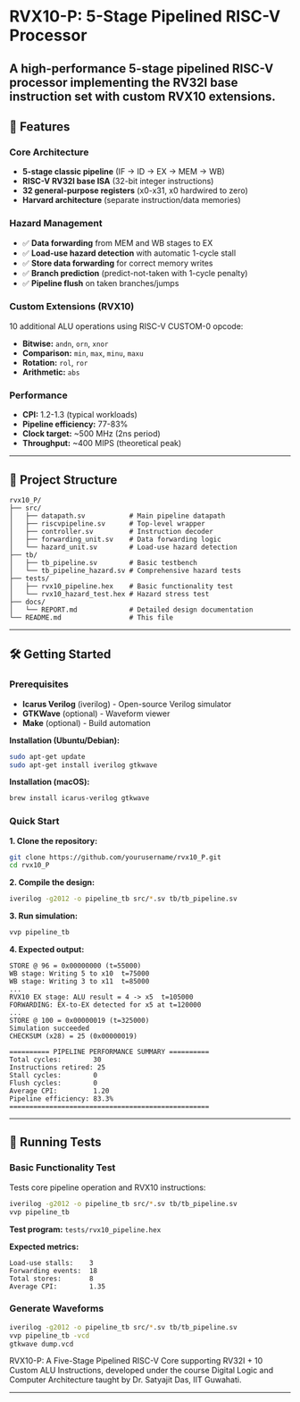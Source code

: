 # RVX10-P: 5-Stage Pipelined RISC-V Processor

A high-performance 5-stage pipelined RISC-V processor implementing the RV32I base instruction set with custom RVX10 extensions.
---

## 🚀 Features

### Core Architecture
- **5-stage classic pipeline** (IF → ID → EX → MEM → WB)
- **RISC-V RV32I base ISA** (32-bit integer instructions)
- **32 general-purpose registers** (x0-x31, x0 hardwired to zero)
- **Harvard architecture** (separate instruction/data memories)

### Hazard Management
- ✅ **Data forwarding** from MEM and WB stages to EX
- ✅ **Load-use hazard detection** with automatic 1-cycle stall
- ✅ **Store data forwarding** for correct memory writes
- ✅ **Branch prediction** (predict-not-taken with 1-cycle penalty)
- ✅ **Pipeline flush** on taken branches/jumps

### Custom Extensions (RVX10)
10 additional ALU operations using RISC-V CUSTOM-0 opcode:
- **Bitwise:** `andn`, `orn`, `xnor`
- **Comparison:** `min`, `max`, `minu`, `maxu`
- **Rotation:** `rol`, `ror`
- **Arithmetic:** `abs`

### Performance
- **CPI:** 1.2-1.3 (typical workloads)
- **Pipeline efficiency:** 77-83%
- **Clock target:** ~500 MHz (2ns period)
- **Throughput:** ~400 MIPS (theoretical peak)

---

## 📁 Project Structure

```
rvx10_P/
├── src/
│   ├── datapath.sv           # Main pipeline datapath
│   ├── riscvpipeline.sv      # Top-level wrapper
│   ├── controller.sv         # Instruction decoder
│   ├── forwarding_unit.sv    # Data forwarding logic
│   └── hazard_unit.sv        # Load-use hazard detection
├── tb/
│   ├── tb_pipeline.sv        # Basic testbench
│   └── tb_pipeline_hazard.sv # Comprehensive hazard tests
├── tests/
│   ├── rvx10_pipeline.hex    # Basic functionality test
│   └── rvx10_hazard_test.hex # Hazard stress test
├── docs/
│   └── REPORT.md             # Detailed design documentation
└── README.md                 # This file
```

---

## 🛠️ Getting Started

### Prerequisites

- **Icarus Verilog** (iverilog) - Open-source Verilog simulator
- **GTKWave** (optional) - Waveform viewer
- **Make** (optional) - Build automation

**Installation (Ubuntu/Debian):**
```bash
sudo apt-get update
sudo apt-get install iverilog gtkwave
```

**Installation (macOS):**
```bash
brew install icarus-verilog gtkwave
```

### Quick Start

**1. Clone the repository:**
```bash
git clone https://github.com/yourusername/rvx10_P.git
cd rvx10_P
```

**2. Compile the design:**
```bash
iverilog -g2012 -o pipeline_tb src/*.sv tb/tb_pipeline.sv
```

**3. Run simulation:**
```bash
vvp pipeline_tb
```

**4. Expected output:**
```
STORE @ 96 = 0x00000000 (t=55000)
WB stage: Writing 5 to x10  t=75000
WB stage: Writing 3 to x11  t=85000
...
RVX10 EX stage: ALU result = 4 -> x5  t=105000
FORWARDING: EX-to-EX detected for x5 at t=120000
...
STORE @ 100 = 0x00000019 (t=325000)
Simulation succeeded
CHECKSUM (x28) = 25 (0x00000019)

========== PIPELINE PERFORMANCE SUMMARY ==========
Total cycles:        30
Instructions retired: 25
Stall cycles:        0
Flush cycles:        0
Average CPI:         1.20
Pipeline efficiency: 83.3%
==================================================
```

---

## 🧪 Running Tests

### Basic Functionality Test

Tests core pipeline operation and RVX10 instructions:

```bash
iverilog -g2012 -o pipeline_tb src/*.sv tb/tb_pipeline.sv
vvp pipeline_tb
```

**Test program:** `tests/rvx10_pipeline.hex`

**Expected metrics:**
```
Load-use stalls:    3
Forwarding events:  18
Total stores:       8
Average CPI:        1.35
```

### Generate Waveforms

```bash
iverilog -g2012 -o pipeline_tb src/*.sv tb/tb_pipeline.sv
vvp pipeline_tb -vcd
gtkwave dump.vcd
```

RVX10-P: A Five-Stage Pipelined RISC-V Core supporting RV32I + 10 Custom
ALU Instructions, developed under the course Digital Logic and Computer
Architecture taught by Dr. Satyajit Das, IIT Guwahati.

---
